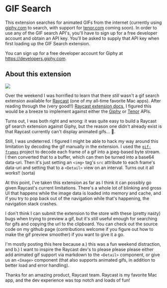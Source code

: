 # GIF Search

This extension searches for animated GIFs from the internet (currently using [giphy.com](https://giphy.com) to search, with support for [tenor.com](https://tenor.com) coming soon). In order to use any of the GIF search API's, you'll have to sign up for a free developer account and obtain an API key. You'll be asked to supply that API key when first loading up the GIF Search extension.

You can sign up for a free developer account for Giphy at https://developers.giphy.com.

## About this extension

![](./media/preview.gif)

Over the weekend I was horrified to learn that there _still_ wasn't a gif search extension available for [Raycast](http://raycast.com) (one of my all-time favorite Mac apps). After reading through the (very good!!) [Raycast extension docs](https://developers.raycast.com), I figured this would be a breeze to implement against either the [Giphy](https://developers.giphy.com) or [Tenor](https://tenor.com/gifapi) APIs.

Turns out, I was both right and wrong: it was quite easy to build a Raycast gif search extension against Giphy, but the reason one didn't already exist is that Raycast currently can't display animated gifs... 😬.

Still, I was undeterred. I figured I might be able to hack my way around this limitation by decoding the gif manually in the extension. I used the [`gif-frames`](https://www.npmjs.com/package/gif-frames) project to decode each frame of a gif into a jpeg-based byte stream. I then converted that to a buffer, which can then be turned into a base64 data-uri. Then it's just setting an `<img>` tag's `src` attribute to each frame's data-uri and setting that to a `<Detail>` view on an interval. Turns out it all works!! (sorta)

At this point, I've taken this extension as far as I think it can possibly go given Raycast's current limitations. There's a whole lot of blinking and gross UI that happens while the image data is loaded into memory and cache, and if you try to pop back out of the navigation while that's happening, the navigation stack crashes.

I don't think I can submit the extension to the store with these (pretty nasty) bugs when trying to preview a gif, but it's still useful enough for searching for gifs and copying the url to the clipboard. You can check out the source code on my github page (contributions welcome if you figure out how to make the gif preview smoother) if you want to give it a go.

I'm mostly posting this here because a.) this was a fun weekend distraction, and b.) I want to inspire the Raycast dev's to please please please either add animated gif support via markdown to the `<Detail>` component, or give us an `<Image>` component (that also supports animated gifs, in addition to better load and error handling).

Thanks for an amazing product, Raycast team. Raycast is my favorite Mac app, and the dev experience was top notch and loads of fun!
